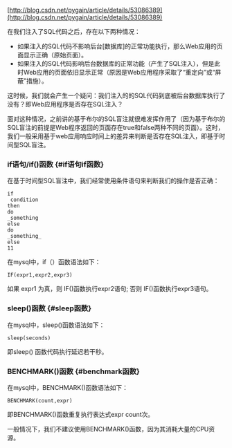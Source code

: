 [http://blog.csdn.net/pygain/article/details/53086389](http://blog.csdn.net/pygain/article/details/53086389)

在我们注入了SQL代码之后，存在以下两种情况：

* 如果注入的SQL代码不影响后台\[数据库\]的正常功能执行，那么Web应用的页面显示正确（原始页面）。
* 如果注入的SQL代码影响后台数据库的正常功能（产生了SQL注入），但是此时Web应用的页面依旧显示正常（原因是Web应用程序采取了“重定向”或“屏蔽”措施）。

这时候，我们就会产生一个疑问：我们注入的的SQL代码到底被后台数据库执行了没有？即Web应用程序是否存在SQL注入？

面对这种情况，之前讲的基于布尔的SQL盲注就很难发挥作用了（因为基于布尔的SQL盲注的前提是Web程序返回的页面存在true和false两种不同的页面）。这时，我们一般采用基于web应用响应时间上的差异来判断是否存在SQL注入，即基于时间型SQL盲注。



### if语句/if\(\)函数 {#if语句if函数}

在基于时间型SQL盲注中，我们经常使用条件语句来判断我们的操作是否正确：

```
if
 condition 
then
do
_something 
else
do
_something_
else
11
```

在mysql中，if（）函数语法如下：

```
IF(expr1,expr2,expr3)
```

如果 expr1 为真，则 IF\(\)函数执行expr2语句; 否则 IF\(\)函数执行expr3语句。

### sleep\(\)函数 {#sleep函数}

在mysql中，sleep\(\)函数语法如下：

```
sleep(seconds)
```

即sleep\(\) 函数代码执行延迟若干秒。

### BENCHMARK\(\)函数 {#benchmark函数}

在mysql中，BENCHMARK\(\)函数语法如下：

```
BENCHMARK(count,expr)
```

即BENCHMARK\(\)函数重复执行表达式expr count次。

一般情况下，我们不建议使用BENCHMARK\(\)函数，因为其消耗大量的CPU资源。


